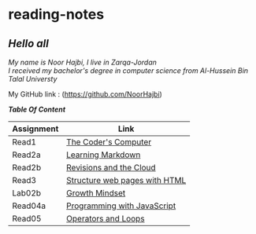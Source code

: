 # reading-notes


## *Hello all*
*My name is Noor Hajbi, I live in Zarqa-Jordan*  
*I received my bachelor's degree in computer science from Al-Hussein Bin Talal Universty*  

My GitHub link : (https://github.com/NoorHajbi)

***Table Of Content***   
   
| Assignment  |             Link                           |
| ------------|--------------------------------------------|
|  Read1      |   [The Coder's Computer](read1.md)         |           
|  Read2a     |   [Learning Markdown](read02a.md)          |
|  Read2b     |   [Revisions and the Cloud](read02b.md)    |
|  Read3      |   [Structure web pages with HTML](read3.md)|
|  Lab02b     |   [Growth Mindset](lab02b.md)              |
|  Read04a    |   [Programming with JavaScript](read04a.md)|
|  Read05     |   [Operators and Loops](read05.md)         |
